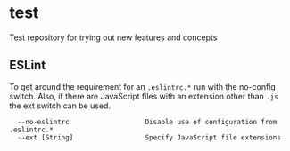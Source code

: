 # test

Test repository for trying out new features and concepts

## ESLint

To get around the requirement for an `.eslintrc.*` run with the no-config switch. Also, if there are JavaScript files with an extension other than `.js` the ext switch can be used.

```
  --no-eslintrc                   Disable use of configuration from .eslintrc.*
  --ext [String]                  Specify JavaScript file extensions
```
